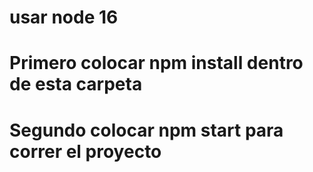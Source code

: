 # usar node 16
# Primero colocar npm install dentro de esta carpeta
# Segundo colocar npm start para correr el proyecto  



